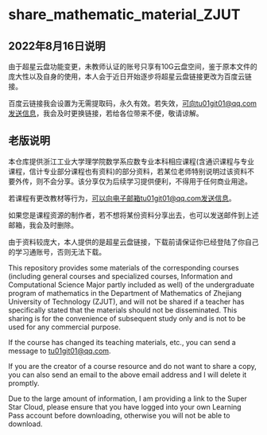 # share_mathematic_material_ZJUT
## 2022年8月16日说明
由于超星云盘功能变更，未教师认证的账号只享有10G云盘空间，鉴于原本文件的庞大性以及自身的使用，本人会于近日开始逐步将超星云盘链接更改为百度云链接。

百度云链接我会设置为无需提取码，永久有效。若失效，可向tu01git01@qq.com发送信息，我会及时更换链接，若给各位带来不便，敬请谅解。

## 老版说明
本仓库提供浙江工业大学理学院数学系应数专业本科相应课程(含通识课程与专业课程，信计专业部分课程也有资料)的部分资料，若某位老师特别说明过该资料不要外传，则不会分享。该分享仅为后续学习提供便利，不得用于任何商业用途。

若课程有更改教材等行为，可以向电子邮箱tu01git01@qq.com发送信息。

如果您是课程资源的制作者，若不想将某份资料分享出去，也可以发送邮件到上述邮箱，我会及时删除。

由于资料较庞大，本人提供的是超星云盘链接，下载前请保证你已经登陆了你自己的学习通账号，否则无法下载。

This repository provides some materials of the corresponding courses (including general courses and specialized courses, Information and Computational Science Major partly included as well) of the undergraduate program of mathematics in the Department of Mathematics of Zhejiang University of Technology (ZJUT), and will not be shared if a teacher has specifically stated that the materials should not be disseminated. This sharing is for the convenience of subsequent study only and is not to be used for any commercial purpose.

If the course has changed its teaching materials, etc., you can send a message to tu01git01@qq.com.

If you are the creator of a course resource and do not want to share a copy, you can also send an email to the above email address and I will delete it promptly.

Due to the large amount of information, I am providing a link to the Super Star Cloud, please ensure that you have logged into your own Learning Pass account before downloading, otherwise you will not be able to download.
